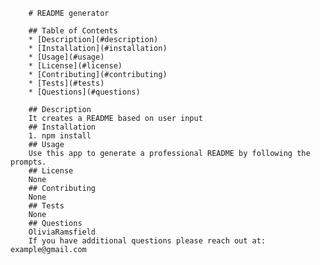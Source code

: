 
        # README generator

        ## Table of Contents
        * [Description](#description)
        * [Installation](#installation)
        * [Usage](#usage)
        * [License](#license)
        * [Contributing](#contributing)
        * [Tests](#tests)
        * [Questions](#questions)
        
        ## Description
        It creates a README based on user input
        ## Installation
        1. npm install
        ## Usage
        Use this app to generate a professional README by following the prompts.
        ## License
        None
        ## Contributing
        None
        ## Tests
        None
        ## Questions
        OliviaRamsfield
        If you have additional questions please reach out at: example@gmail.com
    